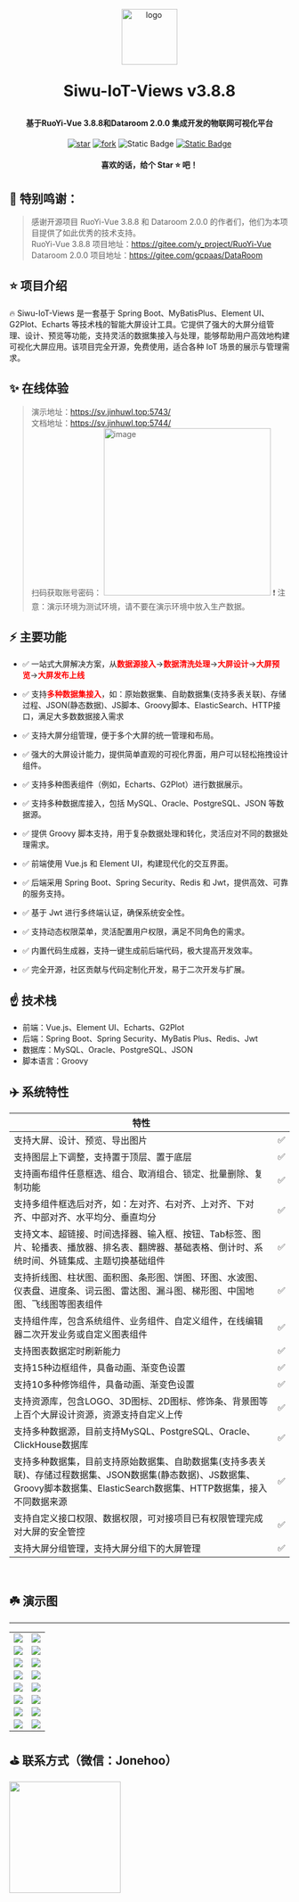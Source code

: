 <p align="center">
	<img alt="logo" src="https://oss.jinhuwl.top/swiot/logo.png" width="100" />
</p>
<h1 align="center" style="margin: 30px 0 30px; font-weight: bold;">Siwu-IoT-Views v3.8.8</h1>
<h4 align="center">基于RuoYi-Vue 3.8.8和Dataroom 2.0.0 集成开发的物联网可视化平台</h4>

<p align="center">
	<a  href='https://gitee.com/jonehoo/Siwu-IoT-Views/stargazers'><img src='https://gitee.com/jonehoo/Siwu-IoT-Views/badge/star.svg?theme=dark' alt='star'></img></a>
	<a  href='https://gitee.com/jonehoo/Siwu-IoT-Views/members'><img src='https://gitee.com/jonehoo/Siwu-IoT-Views/badge/fork.svg?theme=dark' alt='fork'></img></a>
    <img alt="Static Badge" src="https://img.shields.io/badge/license%20-%20Apache2.0%20-red?color=%230e80c1">
    <a href="https://sv.jinhuwl.top:5743"><img alt="Static Badge" src="https://img.shields.io/badge/%E9%A2%84%E8%A7%88%20-%20%E6%BC%94%E7%A4%BA%E7%8E%AF%E5%A2%83%20-red?color=%2322b130"></a>
</p>
<h4 align="center"> 喜欢的话，给个 Star ⭐️ 吧！</h4>

## 🎉 特别鸣谢：
> 感谢开源项目 RuoYi-Vue 3.8.8 和 Dataroom 2.0.0 的作者们，他们为本项目提供了如此优秀的技术支持。  
> RuoYi-Vue 3.8.8 项目地址：https://gitee.com/y_project/RuoYi-Vue  
> Dataroom 2.0.0  项目地址：https://gitee.com/gcpaas/DataRoom



## ⭐️ 项目介绍

🔥 Siwu-IoT-Views 是一套基于 Spring Boot、MyBatisPlus、Element UI、G2Plot、Echarts 等技术栈的智能大屏设计工具。它提供了强大的大屏分组管理、设计、预览等功能，支持灵活的数据集接入与处理，能够帮助用户高效地构建可视化大屏应用。该项目完全开源，免费使用，适合各种 IoT 场景的展示与管理需求。

## ✨ 在线体验

> 演示地址：https://sv.jinhuwl.top:5743/  
> 文档地址：https://sv.jinhuwl.top:5744/  
> 扫码获取账号密码：
> <img src="https://vip.123pan.cn/1842051082/ymjew503t0l000d5qave6pjw3t3qz9tfDIYxDqayDIa1Dpx0Dday.jpg" alt="image" width="300" height="auto">
> ❗ 注意：演示环境为测试环境，请不要在演示环境中放入生产数据。



##  ⚡ 主要功能
* ✅ 一站式大屏解决方案，从<span style='color:red'>**数据源接入**</span>-><span style='color:red'>**数据清洗处理**</span>-><span style='color:red'>**大屏设计**</span>-><span style='color:red'>**大屏预览**</span>-><span style='color:red'>**大屏发布上线**</span><br/>
* ✅ 支持<span style='color:red'>**多种数据集接入**</span>，如：原始数据集、自助数据集(支持多表关联)、存储过程、JSON(静态数据)、JS脚本、Groovy脚本、ElasticSearch、HTTP接口，满足大多数数据接入需求<br/>
* ✅ 支持大屏分组管理，便于多个大屏的统一管理和布局。
* ✅ 强大的大屏设计能力，提供简单直观的可视化界面，用户可以轻松拖拽设计组件。
* ✅ 支持多种图表组件（例如，Echarts、G2Plot）进行数据展示。


* ✅ 支持多种数据库接入，包括 MySQL、Oracle、PostgreSQL、JSON 等数据源。
* ✅ 提供 Groovy 脚本支持，用于复杂数据处理和转化，灵活应对不同的数据处理需求。

* ✅ 前端使用 Vue.js 和 Element UI，构建现代化的交互界面。
* ✅ 后端采用 Spring Boot、Spring Security、Redis 和 Jwt，提供高效、可靠的服务支持。

* ✅ 基于 Jwt 进行多终端认证，确保系统安全性。
* ✅ 支持动态权限菜单，灵活配置用户权限，满足不同角色的需求。


* ✅ 内置代码生成器，支持一键生成前后端代码，极大提高开发效率。
* ✅ 完全开源，社区贡献与代码定制化开发，易于二次开发与扩展。
##  ☝️ 技术栈
* 前端：Vue.js、Element UI、Echarts、G2Plot
* 后端：Spring Boot、Spring Security、MyBatis Plus、Redis、Jwt
* 数据库：MySQL、Oracle、PostgreSQL、JSON
* 脚本语言：Groovy

##  ‍✈️ 系统特性

| 特性                                                         | |
| --- | :-- |
| 支持大屏、设计、预览、导出图片                     | ✅        |
| 支持图层上下调整，支持置于顶层、置于底层                     | ✅    |
| 支持画布组件任意框选、组合、取消组合、锁定、批量删除、复制功能 | ✅    |
| 支持多组件框选后对齐，如：左对齐、右对齐、上对齐、下对齐、中部对齐、水平均分、垂直均分 | ✅ |
| 支持文本、超链接、时间选择器、输入框、按钮、Tab标签、图片、轮播表、播放器、排名表、翻牌器、基础表格、倒计时、系统时间、外链集成、主题切换基础组件 | ✅    |
| 支持折线图、柱状图、面积图、条形图、饼图、环图、水波图、仪表盘、进度条、词云图、雷达图、漏斗图、梯形图、中国地图、飞线图等图表组件 | ✅    |
| 支持组件库，包含系统组件、业务组件、自定义组件，在线编辑器二次开发业务或自定义图表组件 | ✅ |
| 支持图表数据定时刷新能力 | ✅ |
| 支持15种边框组件，具备动画、渐变色设置                     | ✅    |
| 支持10多种修饰组件，具备动画、渐变色设置                     | ✅    |
| 支持资源库，包含LOGO、3D图标、2D图标、修饰条、背景图等上百个大屏设计资源，资源支持自定义上传 | ✅    |
| 支持多种数据源，目前支持MySQL、PostgreSQL、Oracle、ClickHouse数据库 | ✅    |
| 支持多种数据集，目前支持原始数据集、自助数据集(支持多表关联)、存储过程数据集、JSON数据集(静态数据)、JS数据集、Groovy脚本数据集、ElasticSearch数据集、HTTP数据集，接入不同数据来源 | ✅    |
| 支持自定义接口权限、数据权限，可对接项目已有权限管理完成对大屏的安全管控 | ✅    |
| 支持大屏分组管理，支持大屏分组下的大屏管理                     | ✅    |

<br/>


## ☘️ 演示图

---

<table>
    <tr>
        <td><img src="https://vip.123pan.cn/1842051082/yk6baz03t0l000d5qauzeldo683flpt3DIYxDqayDIa1Dpx0Dday.png"/></td>
        <td><img src="https://vip.123pan.cn/1842051082/ymjew503t0n000d5qavf4pos09ykumoiDIYxDqayDIa1Dpx0Dday.png"/></td>
    </tr>
    <tr>
        <td><img src="https://vip.123pan.cn/1842051082/yk6baz03t0n000d5qav0d8gae0yobighDIYxDqayDIa1Dpx0Dday.pngg"/></td>
        <td><img src="https://vip.123pan.cn/1842051082/yk6baz03t0n000d5qav0d8gaviyoc72bDIYxDqayDIa1Dpx0Dday.png"/></td>
    </tr>
    <tr>
        <td><img src="https://vip.123pan.cn/1842051082/yk6baz03t0m000d5qauzx43fouj1z4maDIYxDqayDIa1Dpx0Dday.png"/></td>
        <td><img src="https://vip.123pan.cn/1842051082/yk6baz03t0l000d5qauzeldnot3fkvn8DIYxDqayDIa1Dpx0Dday.png"/></td>
    </tr>
	<tr>
        <td><img src="https://vip.123pan.cn/1842051082/yk6baz03t0m000d5qauzx43f7aj1y47oDIYxDqayDIa1Dpx0Dday.png"/></td>
        <td><img src="https://vip.123pan.cn/1842051082/ymjew503t0m000d5qavemkavgniyhwt4DIYxDqayDIa1Dpx0Dday.png"/></td>
    </tr>	 
    <tr>
        <td><img src="https://vip.123pan.cn/1842051082/yk6baz03t0l000d5qauzeldn443fjbjbDIYxDqayDIa1Dpx0Dday.png"/></td>
        <td><img src="https://vip.123pan.cn/1842051082/yk6baz03t0m000d5qauzx43e8qj1w60nDIYxDqayDIa1Dpx0Dday.png"/></td>
    </tr>
	<tr>
        <td><img src="https://vip.123pan.cn/1842051082/ymjew503t0l000d5qave6pc0yx3c367lDIYxDqayDIa1Dpx0Dday.png"/></td>
        <td><img src="https://vip.123pan.cn/1842051082/yk6baz03t0n000d5qav0d8g9wwyoa6m9DIYxDqayDIa1Dpx0Dday.png"/></td>
    </tr>
	<tr>
        <td><img src="https://vip.123pan.cn/1842051082/yk6baz03t0m000d5qauzx43eq6j1x43jDIYxDqayDIa1Dpx0Dday.pngg"/></td>
        <td><img src="https://vip.123pan.cn/1842051082/ymjew503t0n000d5qavf4porityktdzoDIYxDqayDIa1Dpx0Dday.png"/></td>
    </tr>
    <tr>
        <td><img src="https://vip.123pan.cn/1842051082/ymjew503t0l000d5qave6pc1fp3c4t13DIYxDqayDIa1Dpx0Dday.png"/></td>
        <td><img src="https://vip.123pan.cn/1842051082/ymjew503t0m000d5qavemkauz4iygphsDIYxDqayDIa1Dpx0Dday.png"/></td>
    </tr>
</table>


## ⛳️ 联系方式（微信：Jonehoo）

<img width="200px" src="https://vip.123pan.cn/1842051082/ymjew503t0n000d5qavf4poshaykvoo2DIYxDqayDIa1Dpx0Dday.jpg"/>